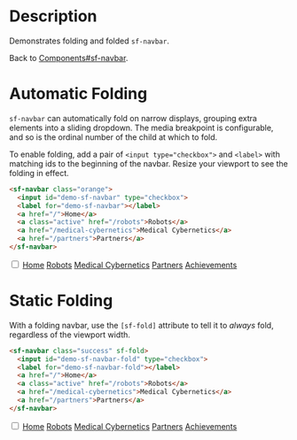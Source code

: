 # Description

Demonstrates folding and folded `sf-navbar`.

Back to [Components#sf-navbar](/components/#sf-navbar).

# Automatic Folding

`sf-navbar` can automatically fold on narrow displays, grouping extra elements
into a sliding dropdown. The media breakpoint is configurable, and so is the
ordinal number of the child at which to fold.

To enable folding, add a pair of `<input type="checkbox">` and `<label>` with
matching ids to the beginning of the navbar. Resize your viewport to see the
folding in effect.

```html
<sf-navbar class="orange">
  <input id="demo-sf-navbar" type="checkbox">
  <label for="demo-sf-navbar"></label>
  <a href="/">Home</a>
  <a class="active" href="/robots">Robots</a>
  <a href="/medical-cybernetics">Medical Cybernetics</a>
  <a href="/partners">Partners</a>
</sf-navbar>
```

<div><doc-demo>
  <sf-navbar class="orange">
    <input id="demo-sf-navbar" type="checkbox">
    <label for="demo-sf-navbar"></label>
    <a href="#home">Home</a>
    <a class="active" href="#robots">Robots</a>
    <a href="#medical-cybernetics">Medical Cybernetics</a>
    <a href="#partners">Partners</a>
    <a href="#achievements">Achievements</a>
  </sf-navbar>
</doc-demo></div>

# Static Folding

With a folding navbar, use the `[sf-fold]` attribute to tell it to _always_
fold, regardless of the viewport width.

```html
<sf-navbar class="success" sf-fold>
  <input id="demo-sf-navbar-fold" type="checkbox">
  <label for="demo-sf-navbar-fold"></label>
  <a href="/">Home</a>
  <a class="active" href="/robots">Robots</a>
  <a href="/medical-cybernetics">Medical Cybernetics</a>
  <a href="/partners">Partners</a>
</sf-navbar>
```

<div><doc-demo>
  <sf-navbar class="success" sf-fold>
    <input id="demo-sf-navbar-fold" type="checkbox">
    <label for="demo-sf-navbar-fold"></label>
    <a href="#home">Home</a>
    <a class="active" href="#robots">Robots</a>
    <a href="#medical-cybernetics">Medical Cybernetics</a>
    <a href="#partners">Partners</a>
    <a href="#achievements">Achievements</a>
  </sf-navbar>
</doc-demo></div>
